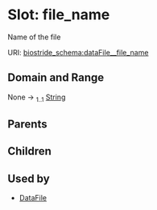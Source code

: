 
# Slot: file_name

Name of the file

URI: [biostride_schema:dataFile__file_name](https://w3id.org/biostride/schema/dataFile__file_name)


## Domain and Range

None &#8594;  <sub>1..1</sub> [String](types/String.md)

## Parents


## Children


## Used by

 * [DataFile](DataFile.md)
